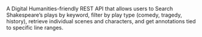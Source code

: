 A Digital Humanities-friendly REST API that allows users to Search Shakespeare’s plays by keyword, filter by play type (comedy, tragedy, history), retrieve individual scenes and characters, and get annotations tied to specific line ranges.
